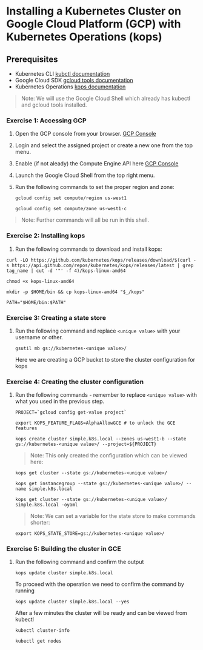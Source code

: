 # Installing a Kubernetes Cluster on Google Cloud Platform (GCP) with Kubernetes Operations (kops)

## Prerequisites

* Kubernetes CLI [kubctl documentation](https://kubernetes.io/docs/tasks/tools/install-kubectl/)
* Google Cloud SDK [gcloud tools documentation](https://cloud.google.com/sdk/docs/)
* Kubernetes Operations [kops documentation](https://github.com/kubernetes/kops/blob/master/docs/install.md)

>Note: We will use the Google Cloud Shell which already has kubectl and gcloud tools installed.

### Exercise 1: Accessing GCP

1. Open the GCP console from your browser. [GCP Console](https://console.cloud.google.com/)

2. Login and select the assigned project or create a new one from the top menu.

3. Enable (if not aleady) the Compute Engine API here [GCP Console](https://console.cloud.google.com/apis/api/compute.googleapis.com/)

4. Launch the Google Cloud Shell from the top right menu.

5. Run the following commands to set the proper region and zone:

   ```console
   gcloud config set compute/region us-west1

   gcloud config set compute/zone us-west1-c
   ```
>Note: Further commands will all be run in this shell.

### Exercise 2: Installing kops

1.  Run the following commands to download and install kops:

   ```console
   curl -LO https://github.com/kubernetes/kops/releases/download/$(curl -s https://api.github.com/repos/kubernetes/kops/releases/latest | grep tag_name | cut -d '"' -f 4)/kops-linux-amd64

   chmod +x kops-linux-amd64
   
   mkdir -p $HOME/bin && cp kops-linux-amd64 "$_/kops"

   PATH="$HOME/bin:$PATH"
   ```

### Exercise 3: Creating a state store

1. Run the following command and replace `<unique value>` with your username or other.

    ```console
    gsutil mb gs://kubernetes-<unique value>/
    ```
    Here we are creating a GCP bucket to store the cluster configuration for kops

### Exercise 4: Creating the cluster configuration

1. Run the following commands - remember to replace `<unique value>` with what you used in the previous step.

   ```console
   PROJECT=`gcloud config get-value project`
   
   export KOPS_FEATURE_FLAGS=AlphaAllowGCE # to unlock the GCE features
   
   kops create cluster simple.k8s.local --zones us-west1-b --state gs://kubernetes-<unique value>/ --project=${PROJECT}
   ```
   
   >Note: This only created the configuration which can be viewed here:
   
   ```console
   kops get cluster --state gs://kubernetes-<unique value>/
   
   kops get instancegroup --state gs://kubernetes-<unique value>/ --name simple.k8s.local
   
   kops get cluster --state gs://kubernetes-<unique value>/ simple.k8s.local -oyaml
   ```
   >Note: We can set a variable for the state store to make commands shorter:

   ```console
   export KOPS_STATE_STORE=gs://kubernetes-<unique value>/
   ```

### Exercise 5: Building the cluster in GCE

1. Run the following command and confirm the output

   ```console
   kops update cluster simple.k8s.local
   ```
   
   To proceed with the operation we need to confirm the command by running
   
   ```console
   kops update cluster simple.k8s.local --yes
   ```
   
   After a few minutes the cluster will be ready and can be viewed from kubectl
   
   ```console
   kubectl cluster-info
   
   kubectl get nodes
   ```